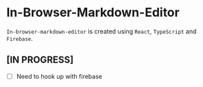 # In-Browser-Markdown-Editor
`In-browser-markdown-editor` is created using `React`, `TypeScript` and `Firebase`.
## [IN PROGRESS]
- [ ] Need to hook up with firebase
